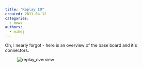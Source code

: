 ```yaml
---
title: "Replay IO"
created: 2011-04-12
categories: 
  - news
authors: 
  - mikej
---
```


Oh, I nearly forgot - here is an overview of the base board and it's connectors.

<figure>

![replay_overview](@assets/images/post/replay_overview1.jpg)

</figure>